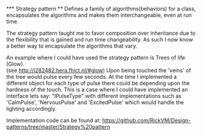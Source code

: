 *** Strategy pattern  **
Defines a family of algorithms(behaviors) for a class, encapsulates the algorithms and makes them interchangeable, even at run time.

The strategy pattern taught me to favor composition over inheritance due to the flexibility that is gained and run time changeability.
As such I now know a better way to encapsulate the algorithms that vary.

An example where I could have used the strategy pattern is Trees of life (Glow).  
(see http://i282482.hera.fhict.nl/#glow)
Upon being touched the 'veins' of the tree would pulse every few seconds.
At the time I implemented a different object for each type of pulse there could be depending upon the hardness of the touch.
This is a case where I could have implemented an interface lets say: "IPulseType" with different implementations such as 'CalmPulse', 'NervousPulse' and 'ExcitedPulse' which would handle the lighting accordingly.

Implementation code can be found at:
https://github.com/RickVM/Design-patterns/tree/master/Strategy%20pattern




